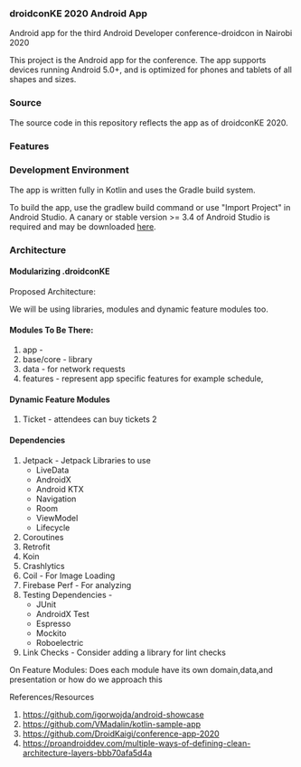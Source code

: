 ### droidconKE 2020 Android App

Android app for the third Android Developer conference-droidcon in Nairobi 2020

This project is the Android app for the conference. The app supports devices running Android 5.0+, and is optimized for phones and tablets of all shapes and sizes.

### Source

The source code in this repository reflects the app as of droidconKE 2020.

### Features

### Development Environment
The app is written fully in Kotlin and uses the Gradle build system.

To build the app, use the gradlew build command or use "Import Project" in Android Studio. A canary or stable version >= 3.4 of Android Studio is required and may be downloaded [here](https://developer.android.com/studio/archive).

### Architecture

#### Modularizing .droidconKE

Proposed Architecture:

We will be using libraries, modules and dynamic feature modules too.

#### Modules To Be There:
1. app -
2. base/core - library
3. data - for network requests
4. features - represent app specific features for  example schedule, 

#### Dynamic Feature Modules
1. Ticket - attendees can buy  tickets
2

#### Dependencies
1. Jetpack - Jetpack Libraries to use
	- LiveData
	- AndroidX
	- Android KTX
	- Navigation
	- Room
	- ViewModel
	- Lifecycle
2. Coroutines
3. Retrofit
4. Koin
5. Crashlytics
6. Coil - For Image Loading
7. Firebase Perf - For analyzing
8. Testing Dependencies -
	- JUnit
	- AndroidX Test
	- Espresso
	- Mockito
	- Roboelectric
9. Link Checks - Consider adding a library for lint checks

On Feature Modules: Does each module have its own domain,data,and presentation or how do we approach this

References/Resources
1.  https://github.com/igorwojda/android-showcase
2.  https://github.com/VMadalin/kotlin-sample-app
3.  https://github.com/DroidKaigi/conference-app-2020
4.  https://proandroiddev.com/multiple-ways-of-defining-clean-architecture-layers-bbb70afa5d4a
